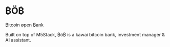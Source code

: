 # ₿Ö₿
₿itcoin øpen ₿ank

Built on top of M5Stack, ₿ö₿ is a kawai bitcoin bank, investment manager & AI assistant. 
